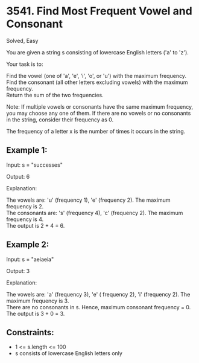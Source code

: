 # 3541. Find Most Frequent Vowel and Consonant
Solved, Easy
 
You are given a string s consisting of lowercase English letters ('a' to 'z').  

Your task is to:  

Find the vowel (one of 'a', 'e', 'i', 'o', or 'u') with the maximum frequency.  
Find the consonant (all other letters excluding vowels) with the maximum frequency.  
Return the sum of the two frequencies. 

Note: If multiple vowels or consonants have the same maximum frequency, you may choose any one of them. If there are no vowels or no consonants in the string, consider their frequency as 0.  

The frequency of a letter x is the number of times it occurs in the string.  
 

Example 1:
---
Input: s = "successes"  

Output: 6  

Explanation:  

The vowels are: 'u' (frequency 1), 'e' (frequency 2). The maximum frequency is 2.  
The consonants are: 's' (frequency 4), 'c' (frequency 2). The maximum frequency is 4.  
The output is 2 + 4 = 6.  

Example 2:
---
Input: s = "aeiaeia"  

Output: 3   

Explanation:  

The vowels are: 'a' (frequency 3), 'e' ( frequency 2), 'i' (frequency 2). The maximum frequency is 3.  
There are no consonants in s. Hence, maximum consonant frequency = 0.  
The output is 3 + 0 = 3.  
 

Constraints:
---
- 1 <= s.length <= 100
- s consists of lowercase English letters only
